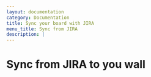 ```yaml
---
layout: documentation
category: Documentation
title: Sync your board with JIRA
menu_title: Sync from JIRA
description: |
---
```


Sync from JIRA to you wall
====================

